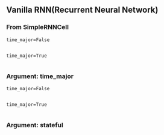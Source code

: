 ## Vanilla RNN(Recurrent Neural Network)

### From SimpleRNNCell
`time_major=False`
```python
```
`time_major=True`
```python
```

### Argument: time_major
`time_major=False`
```python
```
`time_major=True`
```python
```

### Argument: stateful
